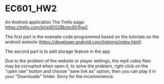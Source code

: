 # EC601_HW2
An Android application
The Trello page:
https://trello.com/b/ixdDG2Bb/ec601hw2

The first part is the example code programmed based on the tutorials on the android website 
(https://developer.android.com/training/index.html)

The second part is to add storage feature in the app

Due to the problem of the website or player settings, the mp4 video files may be corrupted when open it, to solve the problem, right click on the "open raw" button and choose "save link as" option, then you can play it in your "Downloads" folder. Sorry for the inconvenience.
